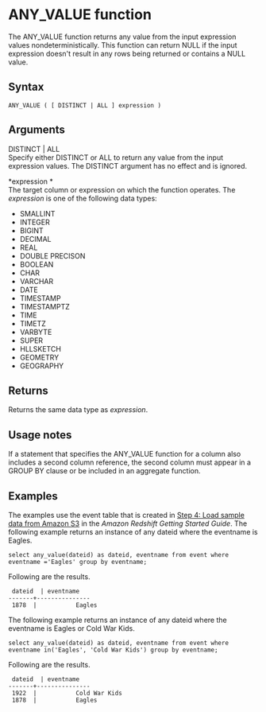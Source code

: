 # ANY\_VALUE function<a name="r_ANY_VALUE"></a>

The ANY\_VALUE function returns any value from the input expression values nondeterministically\. This function can return NULL if the input expression doesn't result in any rows being returned or contains a NULL value\.

## Syntax<a name="r_ANY_VALUE-synopsis"></a>

```
ANY_VALUE ( [ DISTINCT | ALL ] expression )
```

## Arguments<a name="r_ANY_VALUE-arguments"></a>

DISTINCT \| ALL  
Specify either DISTINCT or ALL to return any value from the input expression values\. The DISTINCT argument has no effect and is ignored\.

 *expression *   
The target column or expression on which the function operates\. The *expression* is one of the following data types:  
+ SMALLINT
+ INTEGER
+ BIGINT
+ DECIMAL
+ REAL
+ DOUBLE PRECISON
+ BOOLEAN
+ CHAR
+ VARCHAR
+ DATE
+ TIMESTAMP
+ TIMESTAMPTZ
+ TIME
+ TIMETZ
+ VARBYTE
+ SUPER
+ HLLSKETCH
+ GEOMETRY
+ GEOGRAPHY

## Returns<a name="r_ANY_VALUE-returns"></a>

Returns the same data type as *expression*\. 

## Usage notes<a name="r_ANY_VALUE-usage-notes"></a>

If a statement that specifies the ANY\_VALUE function for a column also includes a second column reference, the second column must appear in a GROUP BY clause or be included in an aggregate function\. 

## Examples<a name="r_ANY_VALUE-examples"></a>

The examples use the event table that is created in [Step 4: Load sample data from Amazon S3](https://docs.aws.amazon.com/redshift/latest/gsg/rs-gsg-create-sample-db.html) in the *Amazon Redshift Getting Started Guide*\. The following example returns an instance of any dateid where the eventname is Eagles\. 

```
select any_value(dateid) as dateid, eventname from event where eventname ='Eagles' group by eventname;
```

Following are the results\.

```
 dateid  | eventname
-------+---------------
 1878  |           Eagles
```

The following example returns an instance of any dateid where the eventname is Eagles or Cold War Kids\. 

```
select any_value(dateid) as dateid, eventname from event where eventname in('Eagles', 'Cold War Kids') group by eventname;
```

Following are the results\.

```
 dateid  | eventname
-------+---------------
 1922  |           Cold War Kids
 1878  |           Eagles
```